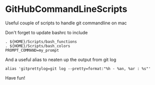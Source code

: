 GitHubCommandLineScripts
========================

Useful couple of scripts to handle git commandline on mac


Don't forget to update bashrc to include
```
. ${HOME}/Scripts/bash_functions
. ${HOME}/Scripts/bash_colors
PROMPT_COMMAND=my_prompt                           
```

And a useful alias to neaten up the output from git log
```
alias 'gitprettylog=git log --pretty=format:"%h - %an, %ar : %s"'
```

Have fun!
